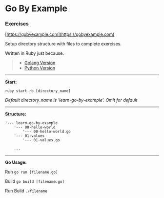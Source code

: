 # Go By Example

### Exercises

[https://gobyexample.com](https://gobyexample.com)


Setup directory structure with files to complete exercises.

Written in Ruby just because.

>- [Golang Version](https://github.com/odran037/learn-go-by-example/tree/golang)
>- [Python Version](https://github.com/odran037/learn-go-by-example/tree/python)

---

**Start:**

`ruby start.rb [directory_name]`

*Default directory_name is 'learn-go-by-example'. Omit for default*

---

**Structure:**

```
'--- learn-go-by-example
    '--- 00-hello-world
        '--- 00-hello-world.go
    '--- 01-values
        '--- 01-values.go

    ...

```

---

**Go Usage:**

Run
`go run [filename.go]`

Build
`go build [filename.go]`

Run Build
`./filename`
